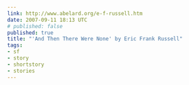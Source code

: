 ```yaml
---
link: http://www.abelard.org/e-f-russell.htm
date: 2007-09-11 18:13 UTC
# published: false
published: true
title: "'And Then There Were None' by Eric Frank Russell"
tags:
- sf
- story
- shortstory
- stories
---
```




